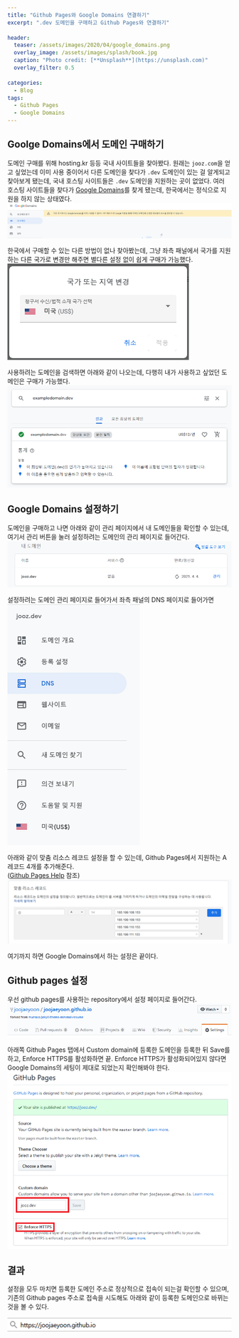 ```yaml
---
title: "Github Pages와 Google Domains 연결하기"
excerpt: ".dev 도메인을 구매하고 Github Pages와 연결하기"

header:
  teaser: /assets/images/2020/04/google_domains.png
  overlay_image: /assets/images/splash/book.jpg
  caption: "Photo credit: [**Unsplash**](https://unsplash.com)"
  overlay_filter: 0.5

categories:
  - Blog
tags:
  - Github Pages
  - Google Domains
---
```


## Goolge Domains에서 도메인 구매하기

도메인 구매를 위해 hosting.kr 등등 국내 사이트들을 찾아봤다. 원래는 `jooz.com`을 얻고 싶었는데 이미 사용 중이어서
다른 도메인을 찾다가 `.dev` 도메인이 있는 걸 알게되고 찾아보게 됐는데, 국내 호스팅 사이트들은 `.dev` 도메인을 지원하는 곳이 없었다.
여러 호스팅 사이트들을 찾다가 [Google Domains](https://domains.google/)를 찾게 됐는데, 한국에서는 정식으로 지원을 하지 않는 상태였다.
![google_domains_region_lock](/assets/images/2020/04/region_lock.png)

한국에서 구매할 수 있는 다른 방법이 없나 찾아봤는데, 그냥 좌측 패널에서 국가를 지원하는 다른 국가로 변경만 해주면 별다른 설정 없이 쉽게 구매가 가능했다.<br/>
![google_domains_select_region](/assets/images/2020/04/select_region.png)

사용하려는 도메인을 검색하면 아래와 같이 나오는데, 다행히 내가 사용하고 싶었던 도메인은 구매가 가능했다.
![google_domains_search](/assets/images/2020/04/domain_search.png)

## Google Domains 설정하기

도메인을 구매하고 나면 아래와 같이 관리 페이지에서 내 도메인들을 확인할 수 있는데,<br/> 여기서 관리 버튼을 눌러 설정하려는 도메인의 관리 페이지로 들어간다.
![google_domains_manage](/assets/images/2020/04/manage_domains.png)

설정하려는 도메인 관리 페이지로 들어가서 좌측 패널의 DNS 페이지로 들어가면<br/>
![google_left_panel](/assets/images/2020/04/left_panel.png)

아래와 같이 맞춤 리소스 레코드 설정을 할 수 있는데, Github Pages에서 지원하는 A 레코드 4개를 추가해준다.<br/>
([Github Pages Help](https://help.github.com/en/github/working-with-github-pages/managing-a-custom-domain-for-your-github-pages-site) 참조)
![google_add_record](/assets/images/2020/04/add_record.png)

여기까지 하면 Google Domains에서 하는 설정은 끝이다.

## Github pages 설정

우선 github pages를 사용하는 repository에서 설정 페이지로 들어간다.
![github_settings](/assets/images/2020/04/git_settings.png)

아래쪽 Github Pages 탭에서 Custom domain에 등록한 도메인을 등록한 뒤 Save를 하고,
Enforce HTTPS를 활성화하면 끝. Enforce HTTPS가 활성화되어있지 않다면 Google Domains의 세팅이 제대로 되었는지 확인해봐야 한다.
![page_settings](/assets/images/2020/04/pages_settings.png)

## 결과

설정을 모두 마치면 등록한 도메인 주소로 정상적으로 접속이 되는걸 확인할 수 있으며,
기존의 Github pages 주소로 접속을 시도해도 아래와 같이 등록한 도메인으로 바뀌는 것을 볼 수 있다.

![access_domain](/assets/images/2020/04/access_domain.gif)
